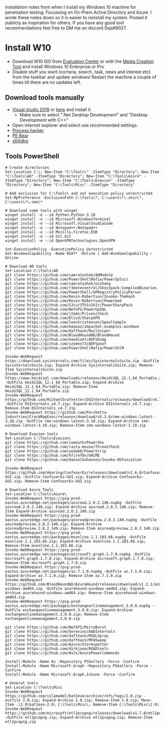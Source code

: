 Installation notes from when I install my Windows 10 machine for penetration testing. Focussing on On-Prem Active Directory and Azure. I wrote these notes down so it is easier to reinstall my system. Posted it publicly as inspiration for others. If you have any good tool recommendations feel free to DM me on discord 0xjs#9027.

# Install W10
- Download W10 ISO from [Evaluation Center](https://www.microsoft.com/en-us/evalcenter/evaluate-windows-10-enterprise) or with the [Media Creation Tool](https://www.microsoft.com/en-us/software-download/windows10) and install Windows 10 Enterprise or Pro
- Disable stuff you want (cortana, search, task, news and interest etc) from the taskbar and update windows! Restart the machine a couple of times till there are no updates left.

## Download tools manually
- [Visual studio 2019](https://visualstudio.microsoft.com/thank-you-downloading-visual-studio/?sku=Community&rel=16&src=myvs&utm_medium=microsoft&utm_source=my.visualstudio.com&utm_campaign=download&utm_content=vs+community+2019) or [here](https://visualstudio.microsoft.com/vs/older-downloads/) and install it. 
  - Make sure to select ".Net Desktop Development" and "Desktop Development with C++"
- Open internet explorer and select use recommended settings.
- [Process hacker](https://processhacker.sourceforge.io/downloads.php)
- [PE Bear](https://github.com/hasherezade/pe-bear-releases)
- [x64dbg](https://x64dbg.com/)

## Tools PowerShell
```
# Create directories
Set-Location C:\; New-Item "C:\Tools\" -ItemType "Directory"; New-Item "C:\Tools\AD" -ItemType "Directory"; New-Item "C:\Tools\Azure" -ItemType "Directory"; New-Item "C:\Tools\Evasion" -ItemType "Directory"; New-Item "C:\Tools\Misc" -ItemType "Directory"

# Add exclusion for C:\Tools\ and set execution policy unrestricted
Set-MpPreference -ExclusionPath C:\Tools\*, C:\users\*\.shiv\*, C:\users\*\.cme\*

# Download some tools with winget
winget install -e --id Python.Python.3.10
winget install -e --id Microsoft.WindowsTerminal
winget install -e --id Microsoft.VisualStudioCode
winget install -e --id Notepad++.Notepad++
winget install -e --id Mozilla.Firefox.ESR
winget install -e --id Git.Git
winget install -e --id OpenVPNTechnologies.OpenVPN

Set-ExecutionPolicy -ExecutionPolicy Unrestricted
Get-WindowsCapability -Name RSAT* -Online | Add-WindowsCapability –Online

# Download AD tools
Set-Location C:\Tools\AD
git clone https://github.com/samratashok/ADModule
git clone https://github.com/PowerShellMafia/PowerSploit
git clone https://github.com/samratashok/nishang
git clone https://github.com/r3motecontrol/Ghostpack-CompiledBinaries
git clone https://github.com/PowerShell/GPRegistryPolicyParser
git clone https://github.com/Kevin-Robertson/Invoke-TheHash
git clone https://github.com/Kevin-Robertson/Powermad
git clone https://github.com/S3cur3Th1sSh1t/PowerSharpPack
git clone https://github.com/NetSPI/PowerUpSQL
git clone https://github.com/itm4n/PrivescCheck
git clone https://github.com/Dliv3/SharpGPO
git clone https://github.com/leechristensen/SpoolSample
git clone https://github.com/maaaaz/impacket-examples-windows
git clone https://github.com/dafthack/MailSniper
git clone https://github.com/BloodHoundAD/BloodHound
git clone https://github.com/mandiant/ADFSDump
git clone https://github.com/szymex73/ADFSpoof
git clone https://github.com/PowerShellMafia/PowerSCCM

Invoke-WebRequest https://download.sysinternals.com/files/SysinternalsSuite.zip -OutFile SysinternalsSuite.zip; Expand-Archive SysinternalsSuite.zip; Remove-Item SysinternalsSuite.zip
Invoke-WebRequest https://www.heidisql.com/downloads/releases/HeidiSQL_12.1_64_Portable.zip -OutFile HeidiSQL_12.1_64_Portable.zip; Expand-Archive HeidiSQL_12.1_64_Portable.zip; Remove-Item HeidiSQL_12.1_64_Portable.zip
Invoke-WebRequest https://github.com/MichaelGrafnetter/DSInternals/releases/download/v4.7/DSInternals_v4.7.zip -OutFile DSInternals_v4.7.zip; Expand-Archive DSInternals_v4.7.zip; Remove-Item DSInternals_v4.7.zip
Invoke-WebRequest https://github.com/Porchetta-Industries/CrackMapExec/releases/download/v5.3.0/cme-windows-latest-3.10.zip -OutFile cme-windows-latest-3.10.zip; Expand-Archive cme-windows-latest-3.10.zip; Remove-Item cme-windows-latest-3.10.zip

# Download Evasion tools
Set-Location C:\Tools\Evasion\
git clone https://github.com/iomoath/PowerShx
git clone https://github.com/rasta-mouse/ThreatCheck
git clone https://github.com/yoda66/PowerStrip
git clone https://github.com/hfiref0x/UACME
git clone https://github.com/danielbohannon/Invoke-Obfuscation

Invoke-WebRequest https://github.com/mkaring/ConfuserEx/releases/download/v1.6.0/ConfuserEx-GUI.zip -OutFile ConfuserEx-GUI.zip; Expand-Archive ConfuserEx-GUI.zip; Remove-Item ConfuserEx-GUI.zip

# Download Azure Tools
Set-Location C:\Tools\Azure\
Invoke-WebRequest https://psg-prod-eastus.azureedge.net/packages/azuread.2.0.2.140.nupkg -OutFile azuread.2.0.2.140.zip; Expand-Archive azuread.2.0.2.140.zip; Remove-Item Expand-Archive azuread.2.0.2.140.zip
Invoke-WebRequest https://psg-prod-eastus.azureedge.net/packages/azureadpreview.2.0.2.149.nupkg -OutFile azureadpreview.2.0.2.149.zip; Expand-Archive azureadpreview.2.0.2.149.zip; Remove-Item azureadpreview.2.0.2.149.zip
Invoke-WebRequest https://psg-prod-eastus.azureedge.net/packages/msonline.1.1.183.66.nupkg -OutFile msonline.1.1.183.66.zip; Expand-Archive msonline.1.1.183.66.zip; Remove-Item msonline.1.1.183.66.zip
Invoke-WebRequest https://psg-prod-eastus.azureedge.net/packages/microsoft.graph.1.7.0.nupkg -OutFile microsoft.graph.1.7.0.zip; Expand-Archive microsoft.graph.1.7.0.zip; Remove-Item microsoft.graph.1.7.0.zip
Invoke-WebRequest https://psg-prod-eastus.azureedge.net/packages/az.7.1.0.nupkg -OutFile az.7.1.0.zip; Expand-Archive az.7.1.0.zip; Remove-Item az.7.1.0.zip
Invoke-WebRequest https://github.com/BloodHoundAD/AzureHound/releases/download/v1.2.1/azurehound-windows-amd64.zip -OutFile azurehound-windows-amd64.zip; Expand-Archive azurehound-windows-amd64.zip; Remove-Item azurehound-windows-amd64.zip
Invoke-WebRequest https://psg-prod-eastus.azureedge.net/packages/exchangeonlinemanagement.3.0.0.nupkg -OutFile exchangeonlinemanagement.3.0.0.zip; Expand-Archive exchangeonlinemanagement.3.0.0.zip; Remove-Item exchangeonlinemanagement.3.0.0.zip

git clone https://github.com/NetSPI/MicroBurst
git clone https://github.com/Gerenios/AADInternals
git clone https://github.com/dafthack/MSOLSpray
git clone https://github.com/dafthack/MFASweep
git clone https://github.com/Azure/Stormspotter
git clone https://github.com/dirkjanm/ROADtools
git clone https://github.com/0xJs/AzurePowerCommands

Install-Module -Name Az -Repository PSGallery -Force -Confirm
Install-Module -Name Microsoft.Graph -Repository PSGallery -Force -Confirm
Install-Module -Name Microsoft.Graph.Intune -Force -Confirm

# General tools
Set-Location C:\Tools\Misc
Invoke-WebRequest https://github.com/islamadel/bat2exe/archive/refs/tags/2.0.zip -outfile 2.0.zip; Expand-Archive 2.0.zip; Remove-Item 2.0.zip; Move-Item .\2.0\bat2exe-2.0\ C:\Tools\Misc\; Remove-Item C:\Tools\Misc\2.0\
Invoke-WebRequest https://github.com/microsoft/etl2pcapng/releases/download/v1.7.0/etl2pcapng.zip -OutFile etl2pcapng.zip; Expand-Archive etl2pcapng.zip; Remove-Item etl2pcapng.zip
```

